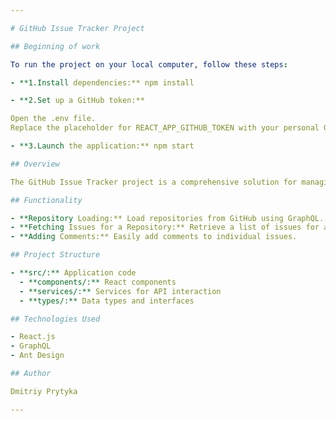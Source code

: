 ```yaml
---

# GitHub Issue Tracker Project

## Beginning of work

To run the project on your local computer, follow these steps:

- **1.Install dependencies:** npm install

- **2.Set up a GitHub token:**

Open the .env file.
Replace the placeholder for REACT_APP_GITHUB_TOKEN with your personal GitHub API access token.

- **3.Launch the application:** npm start

## Overview

The GitHub Issue Tracker project is a comprehensive solution for managing tasks within a GitHub repository. It empowers users to seamlessly view, add, and handle issues leveraging the GitHub GraphQL API. To use this tracker, add your GitHub token to the .env file.

## Functionality

- **Repository Loading:** Load repositories from GitHub using GraphQL.
- **Fetching Issues for a Repository:** Retrieve a list of issues for a specific repository using the GitHub API.
- **Adding Comments:** Easily add comments to individual issues.

## Project Structure

- **src/:** Application code
  - **components/:** React components
  - **services/:** Services for API interaction
  - **types/:** Data types and interfaces

## Technologies Used

- React.js
- GraphQL
- Ant Design

## Author

Dmitriy Prytyka

---
```

